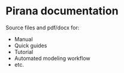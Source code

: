 # Pirana documentation

Source files and pdf/docx for:

- Manual 
- Quick guides
- Tutorial
- Automated modeling workflow 
- etc.
